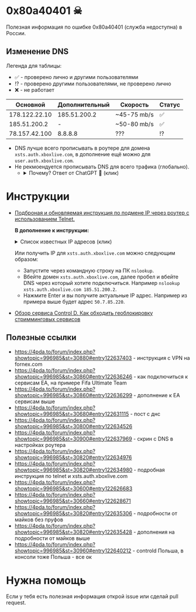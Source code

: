 # 0x80a40401 ☠
Полезная информация по ошибке 0x80a40401 (служба недоступна) в России.

## Изменение DNS

Легенда для таблицы:
- ✅ - проверено лично и другими пользователями
- ⁉ - проверено другими пользователями, не проверено лично
- ❌ - не работает

Основной|Дополнительный|Скорость|Статус
---|---|---|---
178.122.22.10|185.51.200.2|~45-75 mb/s|✅
185.51.200.2|-|~50-80 mb/s|✅
78.157.42.100|8.8.8.8|???|⁉

- DNS лучше всего прописывать в роутере для домена `xsts.auth.xboxlive.com`, в дополнение ещё можно для `user.auth.xboxlive.com`.
- Не рекмоендуется прописывать DNS для всего трафика (глобально). 
  - <details>
    <summary>Почему? Ответ от ChatGPT 🤖 (клик)</summary>

    Если вы пропишете один и тот же DNS-сервер для всех подключений на своем компьютере или сети, это может привести к следующим проблемам:

    - Неэффективное использование ресурсов: если все запросы на DNS будут направляться на один DNS-сервер, это может вызвать перегрузку и недостаток ресурсов этого сервера, что может замедлить работу вашей сети.

    - Ограниченная защита от атак: если вы используете только один DNS-сервер, то ваша сеть становится уязвимой к атакам на DNS-серверы. Если DNS-сервер, на который вы полагаетесь, будет атакован или скомпрометирован, то вся ваша сеть может стать уязвимой к атакам и краже данных.

    - Ограничение доступа к контенту: некоторые сайты могут блокироваться на уровне DNS. Если вы используете только один DNS-сервер, то может быть заблокирован доступ к тем сайтам, которые заблокированы на уровне DNS-сервера.

    - Ограниченная гибкость: использование только одного DNS-сервера может ограничить ваши возможности в настройке и управлении сетью, в том числе ограничить возможности настройки фильтров контента, защиты от вредоносного ПО и улучшения производительности сети.

    В целом, использование только одного DNS-сервера для всех подключений на вашей сети не является безопасным и может ограничить гибкость и производительность вашей сети. Рекомендуется использовать несколько DNS-серверов для обеспечения более надежной и гибкой работы сети.

    </details>

# Инструкции

- [Подброная и обновляемая инструкция по подмене IP через роутер с использованием Telnet.](https://2ds.ru/posts/xbox-live-80a40401a/)

  **В дополнение к инструкции:** 

  <details>
  <summary> Список известных IP адресов (клик)</summary>

  - `50.7.87.82`
  - `50.7.87.83`
  - `50.7.87.84`
  - `50.7.87.85`
  - `50.7.87.86`
  - `50.7.85.218`
  - `50.7.85.219`
  - `50.7.85.220`
  - `50.7.85.221`
  - `50.7.85.222`
  </details>
  
  Или получить IP для `xsts.auth.xboxlive.com` можно следующим образом:
  - Запустите через командную строку на ПК `nslookup`.
  - Вбейте домен `xsts.auth.xboxlive.com`, далее пробел и вбейте DNS через который хотите подключиться. Например `nslookup xsts.auth.xboxlive.com 185.51.200.2`.
  - Нажмите Enter и вы получите актуальные IP адрес. Например из примера выше будет адрес `50.7.85.220`.

- [Обзор сервиса Control D. Как обходить геоблокировку стримминговых сервисов](https://dtf.ru/u/67084-podpiska/1583518-obzor-servisa-control-d-kak-obhodit-geoblokirovku-strimmingovyh-servisov)

## Полезные ссылки

- https://4pda.to/forum/index.php?showtopic=996985&st=30880#entry122637403 - инструкция с VPN на fornex.com
- https://4pda.to/forum/index.php?showtopic=996985&st=30860#entry122636246 - как подключиться к сервисам ЕА, на примере Fifa Ultimate Team
- https://4pda.to/forum/index.php?showtopic=996985&st=30860#entry122636299 - дополнение к ЕА сервисам выше
- https://4pda.to/forum/index.php?showtopic=996985&st=30680#entry122631115 - пост с днс
- https://4pda.to/forum/index.php?showtopic=996985&st=30800#entry122634526
- https://4pda.to/forum/index.php?showtopic=996985&st=30900#entry122637969 - скрин с DNS в настройках роутера
- https://4pda.to/forum/index.php?showtopic=996985&st=30820#entry122634976
- https://4pda.to/forum/index.php?showtopic=996985&st=30820#entry122634980 - подробная инструкция по telnet и xsts.auth.xboxlive.com
- https://4pda.to/forum/index.php?showtopic=996985&st=30600#entry122626683
- https://4pda.to/forum/index.php?showtopic=996985&st=30660#entry122628671
- https://4pda.to/forum/index.php?showtopic=996985&st=30820#entry122635306 - подробности от майков без пруфов
- https://4pda.to/forum/index.php?showtopic=996985&st=30820#entry122635428 - дополнения на подробности от майков выше
- https://4pda.to/forum/index.php?showtopic=996985&st=30960#entry122640212 - controld Польша, в консоли тоже Польша - все ок

# Нужна помощь

Если у тебя есть полезная информация открой issue или сделай pull request.



